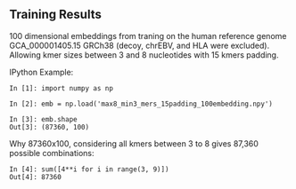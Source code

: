 Training Results
----------------
100 dimensional embeddings from traning on the human reference genome GCA_000001405.15 GRCh38 (decoy, chrEBV, and HLA were excluded). Allowing kmer sizes between 3 and 8 nucleotides with 15 kmers padding.


IPython Example:
```
In [1]: import numpy as np

In [2]: emb = np.load('max8_min3_mers_15padding_100embedding.npy')

In [3]: emb.shape
Out[3]: (87360, 100)
```

Why 87360x100, considering all kmers between 3 to 8 gives 87,360 possible combinations:
```
In [4]: sum([4**i for i in range(3, 9)])
Out[4]: 87360
```

